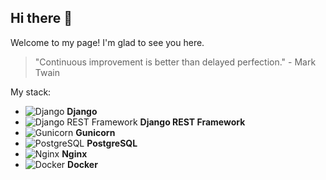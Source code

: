 ## Hi there 👋

Welcome to my page! I'm glad to see you here.

> "Continuous improvement is better than delayed perfection." - Mark Twain

My stack:

- ![Django](https://img.shields.io/badge/-Django-092E20?style=flat-square&logo=Django) **Django**
- ![Django REST Framework](https://img.shields.io/badge/-Django%20REST%20Framework-092E20?style=flat-square&logo=Django) **Django REST Framework**
- ![Gunicorn](https://img.shields.io/badge/-Gunicorn-000000?style=flat-square&logo=Gunicorn) **Gunicorn**
- ![PostgreSQL](https://img.shields.io/badge/-PostgreSQL-336791?style=flat-square&logo=PostgreSQL) **PostgreSQL**
- ![Nginx](https://img.shields.io/badge/-Nginx-269539?style=flat-square&logo=Nginx) **Nginx**
- ![Docker](https://img.shields.io/badge/-Docker-2496ED?style=flat-square&logo=Docker) **Docker**
